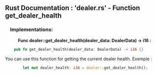 ## Rust Documentation : 'dealer.rs' - Function get_dealer_health

### &emsp;**Implementations:**

&emsp;&emsp;&emsp;**Func dealer::get_dealer_health(dealer_data: DealerData) -> i16 :**
<br/>

```rust 
    pub fn get_dealer_health(dealer_data: DealerData) -> i16 {}
```


You can use this function for getting the current dealer health. Exemple :
```rust
        let mut dealer_health: i16 = dealer::get_dealer_health();
```
